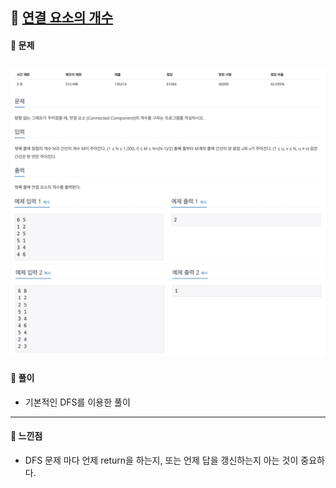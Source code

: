 ## 📖 [연결 요소의 개수](https://www.acmicpc.net/problem/11724)
#### 📍 문제
![img](./assets/11724_연결요소의개수_1.png)
![img](./assets/11724_연결요소의개수_2.png)
---
#### 📍 풀이
- 기본적인 DFS를 이용한 풀이
---
#### 📍 느낀점
- DFS 문제 마다 언제 return을 하는지, 또는 언제 답을 갱신하는지 아는 것이 중요하다.